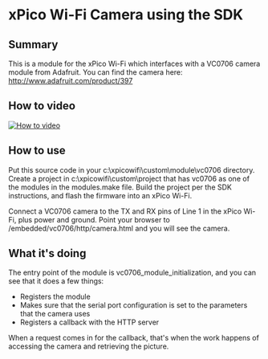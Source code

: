 # xPico Wi-Fi Camera using the SDK

## Summary
This is a module for the xPico Wi-Fi which interfaces with a VC0706 camera module from Adafruit. You can find the camera here: http://www.adafruit.com/product/397

## How to video
[![How to video](http://img.youtube.com/vi/qcIX7abym-8/0.jpg)](http://www.youtube.com/watch?v=qcIX7abym-8)

## How to use
Put this source code in your c:\xpicowifi\custom\module\vc0706 directory. Create a project in c:\xpicowifi\custom\project that has vc0706 as one of the modules in the modules.make file. Build the project per the SDK instructions, and flash the firmware into an xPico Wi-Fi.

Connect a VC0706 camera to the TX and RX pins of Line 1 in the xPico Wi-Fi, plus power and ground. Point your browser to <xpico wifi ip address>/embedded/vc0706/http/camera.html and you will see the camera.

## What it's doing
The entry point of the module is vc0706_module_initialization, and you can see that it does a few things:
* Registers the module
* Makes sure that the serial port configuration is set to the parameters that the camera uses
* Registers a callback with the HTTP server

When a request comes in for the callback, that's when the work happens of accessing the camera and retrieving the picture.